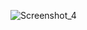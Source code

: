 ![Screenshot_4](https://user-images.githubusercontent.com/104467944/178982081-9b45b0c1-342b-49d2-8e98-36e16d8f89e8.jpg)

